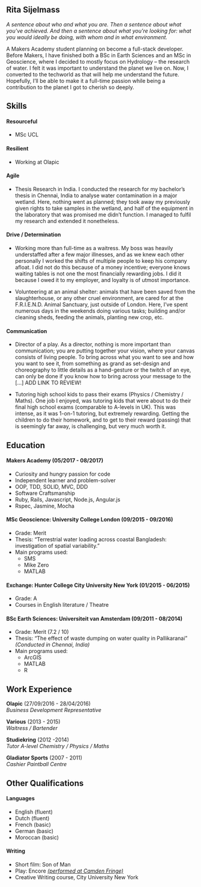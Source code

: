 ## Rita Sijelmass

*A sentence about who and what you are. Then a sentence about what you've achieved. And then a sentence about what you're looking for: what you would ideally be doing, with whom and in what environment.*

A Makers Academy student planning on become a full-stack developer. Before Makers, I have finished both a BSc in Earth Sciences and an MSc in Geoscience, where I decided to mostly focus on Hydrology – the research of water. I felt it was important to understand the planet we live on. Now, I converted to the techworld as that will help me understand the future. Hopefully, I’ll be able to make it a full-time passion while being a contribution to the planet I got to cherish so deeply. 


## Skills

#### Resourceful

- MSc UCL


#### Resilient

- Working at Olapic

#### Agile

- Thesis Research in India. I conducted the research for my bachelor’s thesis in Chennai, India to analyse water contamination in a major wetland. Here, nothing went as planned; they took away my previously given rights to take samples in the wetland, and half of the equipment in the laboratory that was promised me didn’t function. I managed to fulfil my research and extended it nonetheless.

#### Drive / Determination

- Working more than full-time as a waitress. My boss was heavily understaffed after a few major illnesses, and as we knew each other personally I worked the shifts of multiple people to keep his company afloat. I did not do this because of a money incentive; everyone knows waiting tables is not one the most financially rewarding jobs. I did it because I owed it to my employer, and loyalty is of utmost importance. 

- Volunteering at an animal shelter: animals that have been saved from the slaughterhouse, or any other cruel environment, are cared for at the F.R.I.E.N.D. Animal Sanctuary, just outside of London. Here, I’ve spent numerous days in the weekends doing various tasks; building and/or cleaning sheds, feeding the animals, planting new crop, etc.

#### Communication

- Director of a play. As a director, nothing is more important than communication; you are putting together your vision, where your canvas consists of living people. To bring across what you want to see and how you want to see it, from something as grand as set-design and choreography to little details as a hand-gesture or the twitch of an eye, can only be done if you know how to bring across your message to the [...] ADD LINK TO REVIEW!

- Tutoring high school kids to pass their exams (Physics / Chemistry / Maths). One job I enjoyed, was tutoring kids that were about to do their final high school exams (comparable to A-levels in UK). This was intense, as it was 1-on-1 tutoring, but extremely rewarding. Getting the children to do their homework, and to get to their reward (passing) that is seemingly far away, is challenging, but very much worth it.

## Education

#### Makers Academy (05/2017 - 08/2017)

- Curiosity and hungry passion for code
- Independent learner and problem-solver
- OOP, TDD, SOLID, MVC, DDD
- Software Craftsmanship
- Ruby, Rails, Javascript, Node.js, Angular.js
- Rspec, Jasmine, Mocha

#### MSc Geoscience: University College London (09/2015 - 09/2016)

- Grade: Merit
- Thesis: “Terrestrial water loading across coastal Bangladesh: investigation of spatial variability.”
- Main programs used:
  * SMS
  * Mike Zero
  * MATLAB
 
#### Exchange: Hunter College City University New York (01/2015 - 06/2015)

- Grade: A
- Courses in English literature / Theatre

#### BSc Earth Sciences: Universiteit van Amsterdam (09/2011 - 08/2014)

- Grade: Merit (7.2 / 10)
- Thesis: “The effect of waste dumping on water quality in Pallikaranai” *(Conducted in Chennai, India)*
- Main programs used:
  * ArcGIS
  * MATLAB
  * R

## Work Experience

**Olapic** (27/09/2016 - 28/04/2016)    
*Business Development Representative*  

**Various** (2013 - 2015)    
*Waitress / Bartender* 

**Studiekring** (2012 -2014)    
*Tutor A-level Chemistry / Physics / Maths* 

**Gladiator Sports** (2007 - 2011)    
*Cashier Paintball Centre*  

## Other Qualifications

#### Languages

- English (fluent)
- Dutch (fluent)
- French (basic)
- German (basic)
- Moroccan (basic)

#### Writing

- Short film: Son of Man
- Play: Encore [*(performed at Camden Fringe)*](http://viewsfromthegods.co.uk/encore.shtml)
- Creative Writing course, City University New York
